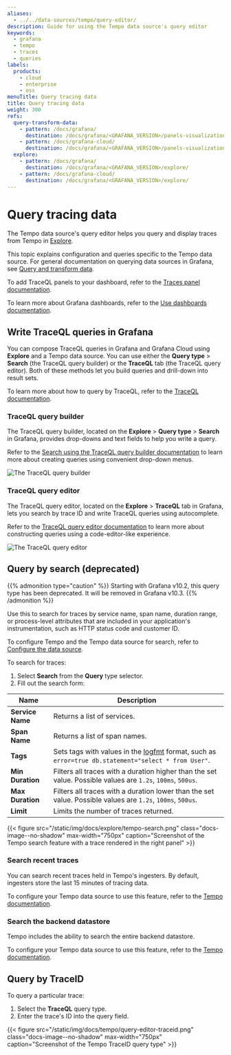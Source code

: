 ```yaml
---
aliases:
  - ../../data-sources/tempo/query-editor/
description: Guide for using the Tempo data source's query editor
keywords:
  - grafana
  - tempo
  - traces
  - queries
labels:
  products:
    - cloud
    - enterprise
    - oss
menuTitle: Query tracing data
title: Query tracing data
weight: 300
refs:
  query-transform-data:
    - pattern: /docs/grafana/
      destination: /docs/grafana/<GRAFANA_VERSION>/panels-visualizations/query-transform-data/
    - pattern: /docs/grafana-cloud/
      destination: /docs/grafana/<GRAFANA_VERSION>/panels-visualizations/query-transform-data/
  explore:
    - pattern: /docs/grafana/
      destination: /docs/grafana/<GRAFANA_VERSION>/explore/
    - pattern: /docs/grafana-cloud/
      destination: /docs/grafana/<GRAFANA_VERSION>/explore/
---
```


# Query tracing data

The Tempo data source's query editor helps you query and display traces from Tempo in [Explore](ref:explore).

This topic explains configuration and queries specific to the Tempo data source.
For general documentation on querying data sources in Grafana, see [Query and transform data](ref:query-transform-data).

To add TraceQL panels to your dashboard, refer to the [Traces panel documentation](/docs/grafana/latest/panels-visualizations/visualizations/traces/).

To learn more about Grafana dashboards, refer to the [Use dashboards documentation](/docs/grafana/latest/dashboards/use-dashboards/).

## Write TraceQL queries in Grafana

You can compose TraceQL queries in Grafana and Grafana Cloud using **Explore** and a Tempo data source. You can use either the **Query type** > **Search** (the TraceQL query builder) or the **TraceQL** tab (the TraceQL query editor).
Both of these methods let you build queries and drill-down into result sets.

To learn more about how to query by TraceQL, refer to the [TraceQL documentation](/docs/tempo/latest/traceql).

### TraceQL query builder

The TraceQL query builder, located on the **Explore** > **Query type** > **Search** in Grafana, provides drop-downs and text fields to help you write a query.

Refer to the [Search using the TraceQL query builder documentation](traceql-search/) to learn more about creating queries using convenient drop-down menus.

![The TraceQL query builder](/static/img/docs/tempo/screenshot-traceql-query-type-search-v10.png)

### TraceQL query editor

The TraceQL query editor, located on the **Explore** > **TraceQL** tab in Grafana, lets you search by trace ID and write TraceQL queries using autocomplete.

Refer to the [TraceQL query editor documentation](traceql-editor/) to learn more about constructing queries using a code-editor-like experience.

![The TraceQL query editor](/static/img/docs/tempo/screenshot-traceql-query-editor-v10.png)

## Query by search (deprecated)

{{% admonition type="caution" %}}
Starting with Grafana v10.2, this query type has been deprecated. It will be removed in Grafana v10.3.
{{% /admonition %}}

Use this to search for traces by service name, span name, duration range, or process-level attributes that are included in your application's instrumentation, such as HTTP status code and customer ID.

To configure Tempo and the Tempo data source for search, refer to [Configure the data source](../#configure-the-data-source).

To search for traces:

1. Select **Search** from the **Query** type selector.
1. Fill out the search form:

| Name             | Description                                                                                                                       |
| ---------------- | --------------------------------------------------------------------------------------------------------------------------------- |
| **Service Name** | Returns a list of services.                                                                                                       |
| **Span Name**    | Returns a list of span names.                                                                                                     |
| **Tags**         | Sets tags with values in the [logfmt](https://brandur.org/logfmt) format, such as `error=true db.statement="select * from User"`. |
| **Min Duration** | Filters all traces with a duration higher than the set value. Possible values are `1.2s`, `100ms`, `500us`.                       |
| **Max Duration** | Filters all traces with a duration lower than the set value. Possible values are `1.2s`, `100ms`, `500us`.                        |
| **Limit**        | Limits the number of traces returned.                                                                                             |

{{< figure src="/static/img/docs/explore/tempo-search.png" class="docs-image--no-shadow" max-width="750px" caption="Screenshot of the Tempo search feature with a trace rendered in the right panel" >}}

### Search recent traces

You can search recent traces held in Tempo's ingesters.
By default, ingesters store the last 15 minutes of tracing data.

To configure your Tempo data source to use this feature, refer to the [Tempo documentation](/docs/tempo/latest/getting-started/tempo-in-grafana/#search-of-recent-traces).

### Search the backend datastore

Tempo includes the ability to search the entire backend datastore.

To configure your Tempo data source to use this feature, refer to the [Tempo documentation](/docs/tempo/latest/getting-started/tempo-in-grafana/#search-of-the-backend-datastore).

## Query by TraceID

To query a particular trace:

1. Select the **TraceQL** query type.
1. Enter the trace's ID into the query field.

{{< figure src="/static/img/docs/tempo/query-editor-traceid.png" class="docs-image--no-shadow" max-width="750px" caption="Screenshot of the Tempo TraceID query type" >}}
